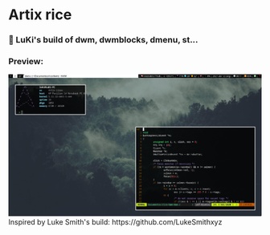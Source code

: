 # Artix rice
### 💯 LuKi's build of dwm, dwmblocks, dmenu, st...
### Preview:
<img src="docs/artix-rice-2.png"/>
Inspired by Luke Smith's build: https://github.com/LukeSmithxyz
